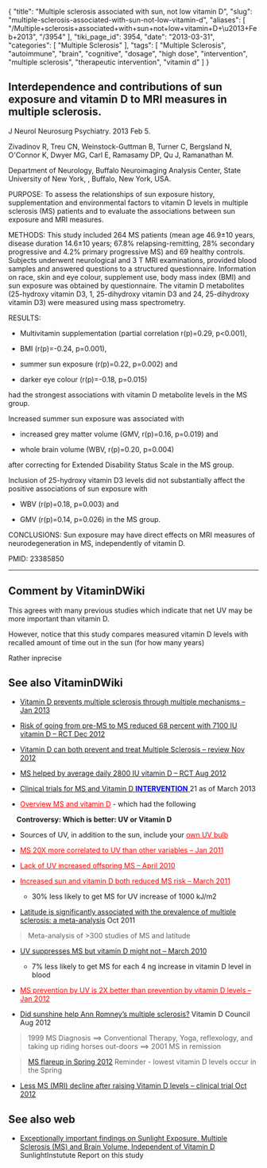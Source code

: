 {
    "title": "Multiple sclerosis associated with sun, not low vitamin D",
    "slug": "multiple-sclerosis-associated-with-sun-not-low-vitamin-d",
    "aliases": [
        "/Multiple+sclerosis+associated+with+sun+not+low+vitamin+D+\u2013+Feb+2013",
        "/3954"
    ],
    "tiki_page_id": 3954,
    "date": "2013-03-31",
    "categories": [
        "Multiple Sclerosis"
    ],
    "tags": [
        "Multiple Sclerosis",
        "autoimmune",
        "brain",
        "cognitive",
        "dosage",
        "high dose",
        "intervention",
        "multiple sclerosis",
        "therapeutic intervention",
        "vitamin d"
    ]
}


## Interdependence and contributions of sun exposure and vitamin D to MRI measures in multiple sclerosis.

J Neurol Neurosurg Psychiatry. 2013 Feb 5.

Zivadinov R, Treu CN, Weinstock-Guttman B, Turner C, Bergsland N, O'Connor K, Dwyer MG, Carl E, Ramasamy DP, Qu J, Ramanathan M.

Department of Neurology, Buffalo Neuroimaging Analysis Center, State University of New York, , Buffalo, New York, USA.

PURPOSE: To assess the relationships of sun exposure history, supplementation and environmental factors to vitamin D levels in multiple sclerosis (MS) patients and to evaluate the associations between sun exposure and MRI measures.

METHODS: This study included 264 MS patients (mean age 46.9±10 years, disease duration 14.6±10 years; 67.8% relapsing-remitting, 28% secondary progressive and 4.2% primary progressive MS) and 69 healthy controls. Subjects underwent neurological and 3 T MRI examinations, provided blood samples and answered questions to a structured questionnaire. Information on race, skin and eye colour, supplement use, body mass index (BMI) and sun exposure was obtained by questionnaire. The vitamin D metabolites (25-hydroxy vitamin D3, 1, 25-dihydroxy vitamin D3 and 24, 25-dihydroxy vitamin D3) were measured using mass spectrometry.

RESULTS: 

* Multivitamin supplementation (partial correlation r(p)=0.29, p<0.001), 

* BMI (r(p)=-0.24, p=0.001),

* summer sun exposure (r(p)=0.22, p=0.002) and 

* darker eye colour (r(p)=-0.18, p=0.015) 

had the strongest associations with vitamin D metabolite levels in the MS group. 

Increased summer sun exposure was associated with 

* increased grey matter volume (GMV, r(p)=0.16, p=0.019) and 

* whole brain volume (WBV, r(p)=0.20, p=0.004) 

after correcting for Extended Disability Status Scale in the MS group. 

Inclusion of 25-hydroxy vitamin D3 levels did not substantially affect the positive associations of sun exposure with 

* WBV (r(p)=0.18, p=0.003) and 

* GMV (r(p)=0.14, p=0.026) in the MS group.

CONCLUSIONS: Sun exposure may have direct effects on MRI measures of neurodegeneration in MS, independently of vitamin D.

PMID:     23385850

---

## Comment by VitaminDWiki

This agrees with many previous studies which indicate that net UV may be more important than vitamin D.

However, notice that this study compares measured vitamin D levels with recalled amount of time out in the sun (for how many years)

Rather inprecise

## See also VitaminDWiki

* [Vitamin D prevents multiple sclerosis through multiple mechanisms – Jan 2013](/posts/vitamin-d-prevents-multiple-sclerosis-through-multiple-mechanisms)

* [Risk of going from pre-MS to MS reduced 68 percent with 7100 IU vitamin D – RCT Dec 2012](/posts/risk-of-going-from-pre-ms-to-ms-reduced-68-percent-with-7100-iu-vitamin-d-rct)

* [Vitamin D can both prevent and treat Multiple Sclerosis – review Nov 2012](/posts/vitamin-d-can-both-prevent-and-treat-multiple-sclerosis-review)

* [MS helped by average daily 2800 IU vitamin D – RCT Aug 2012](/posts/ms-helped-by-average-daily-2800-iu-vitamin-d-rct)

* [Clinical trials for MS and Vitamin D  **<span style="color:#00F;">INTERVENTION</span>** ](http://clinicaltrials.gov/ct2/results?term=%22multiple+sclerosis%22+&recr=&rslt=&type=&cond=&intr=%22vitamin+d%22&outc=&spons=&lead=&id=&state1=&cntry1=&state2=&cntry2=&state3=&cntry3=&locn=&gndr=&rcv_s=&rcv_e=&lup_s=&lup_e=) 21 as of March 2013

* <a href="/posts/overview-ms-and-vitamin-d" style="color: red; text-decoration: underline;" title="This post/category does not exist yet: Overview MS and vitamin D">Overview MS and vitamin D</a> - which had the following

 **&nbsp; &nbsp; &nbsp;Controversy: Which is better: UV or Vitamin D** 

* Sources of UV, in addition to the sun, include your <a href="/posts/vitamin-d-bulb-for-use-in-the-home-or-perhaps-office" style="color: red; text-decoration: underline;" title="This post/category does not exist yet: Vitamin D bulb for use in the home - or perhaps office">own UV bulb</a>

* <a href="/posts/ms-20x-more-correlated-to-uv-than-other-variables" style="color: red; text-decoration: underline;" title="This link has an unknown page_id: 1267">MS 20X more correlated to UV than other variables – Jan 2011</a>

* <a href="/posts/lack-of-uv-increased-offspring-ms" style="color: red; text-decoration: underline;" title="This post/category does not exist yet: Lack of UV increased offspring MS – April 2010">Lack of UV increased offspring MS – April 2010</a>

* <a href="/posts/increased-sun-and-vitamin-d-both-reduced-ms-risk" style="color: red; text-decoration: underline;" title="This post/category does not exist yet: Increased sun and vitamin D both reduced MS risk – March 2011">Increased sun and vitamin D both reduced MS risk – March 2011</a>

   * 30% less likely to get MS for UV increase of 1000 kJ/m2

* [Latitude is significantly associated with the prevalence of multiple sclerosis: a meta-analysis](http://www.ncbi.nlm.nih.gov/pubmed/21478203) Oct 2011

> Meta-analysis of >300 studies of MS and latitude

* [UV suppresses MS but vitamin D might not – March 2010](https://www.VitaminDWiki.com/tiki-index.php?page=UV+suppresses+MS+but+vitamin+D+might+not++%E2%80%93+March+2010)

   * 7% less likely to get MS for each 4 ng increase in vitamin D level in blood 

* <a href="/posts/ms-prevention-by-uv-is-2x-better-than-prevention-by-vitamin-d-levels" style="color: red; text-decoration: underline;" title="This post/category does not exist yet: MS prevention by UV is 2X better than prevention by vitamin D levels – Jan 2012">MS prevention by UV is 2X better than prevention by vitamin D levels – Jan 2012</a>

* [Did sunshine help Ann Romney’s multiple sclerosis?](http://blog.vitamindcouncil.org/2012/08/27/did-sunshine-help-ann-romneys-multiple-sclerosis/#comment-1688) Vitamin D Council Aug 2012  

> 1999 MS Diagnosis ==> Conventional Therapy, Yoga, reflexology, and taking up riding horses out-doors ==> 2001 MS in remission

> [MS flareup in Spring 2012](http://www.foxnews.com/politics/2012/08/17/ann-romney-says-ms-flare-up-this-year-gave-real-scare/) Reminder - lowest vitamin D levels occur in the Spring

* [Less MS (MRI) decline after raising Vitamin D levels – clinical trial Oct 2012](/posts/less-ms-mri-decline-after-raising-vitamin-d-levels-clinical-trial) 

## See also web

* [Exceptionally important findings on Sunlight Exposure, Multiple Sclerosis (MS) and Brain Volume, Independent of Vitamin D](http://www.sunlightinstitute.org/exceptionally-important-findings-sunlight-exposure-multiple-sclerosis-ms-and-brain-volume) SunlightInstutute Report on this study